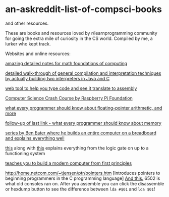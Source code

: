# an-askreddit-list-of-compsci-books
and other resources.

These are books and resources loved by r/learnprogramming community for going the extra mile of curiosity in the CS world. Compiled by me, a lurker who kept track.

Websites and online resources:

[amazing detailed notes for math foundations of computing](https://people.eecs.berkeley.edu/~luca/cs103-14/index.html#notes)

[detailed walk-through of general compilation and interpretation techniques by actually building two interpreters in Java and C](https://craftinginterpreters.com/)

[web tool to help you type code and see it translate to assembly](https://godbolt.org/)

[Computer Science Crash Course by Raspberry Pi Foundation](https://www.youtube.com/playlist?list=PL8dPuuaLjXtNlUrzyH5r6jN9ulIgZBpdo)

[what every programmer should know about floating-pointer arithmetic, and more](https://docs.oracle.com/cd/E19957-01/806-3568/ncg_goldberg.html)

[follow-up of last link - what every programmer should know about memory](https://people.freebsd.org/~lstewart/articles/cpumemory.pdf)

[series by Ben Eater where he builds an entire computer on a breadboard and explains everything well](https://www.youtube.com/playlist?list=PLowKtXNTBypGqImE405J2565dvjafglHU)

[this](https://www.nand2tetris.org/) along with [this](http://nandgame.com/) explains everything from the logic gate on up to a functioning system

[teaches you to build a modern computer from first principles](https://www.coursera.org/learn/build-a-computer)

http://home.netcom.com/~tjensen/ptr/pointers.htm [introduces pointers to beginning programmers in the C programming language]
 [And this.](https://skilldrick.github.io/easy6502/) 6502 is what old consoles ran on. After you assemble you can click the disassemble or hexdump button to see the difference between `lda #$01` and `lda $01`!


